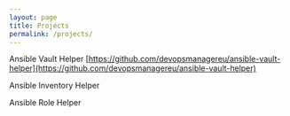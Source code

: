 ```yaml
---
layout: page
title: Projects
permalink: /projects/
---
```


Ansible Vault Helper
[https://github.com/devopsmanagereu/ansible-vault-helper](https://github.com/devopsmanagereu/ansible-vault-helper)

Ansible Inventory Helper

Ansible Role Helper
